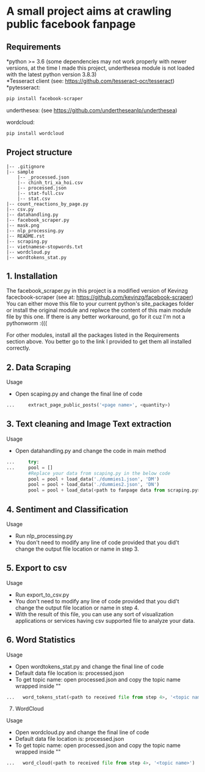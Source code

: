 # A small project aims at crawling public facebook fanpage 

## Requirements

*python >= 3.6 (some dependencies may not work properly with newer versions, at the time I made this project, underthesea module is not loaded with the latest python version 3.8.3)\
*Tesseract client (see: https://github.com/tesseract-ocr/tesseract) \
*pytesseract:
```sh
pip install facebook-scraper
```
underthesea: (see https://github.com/undertheseanlp/underthesea)

wordcloud:
```sh
pip install wordcloud
```

## Project structure
```
|-- .gitignore
|-- sample
    |-- _processed.json
    |-- chinh_tri_xa_hoi.csv
    |-- processed.json
    |-- stat-full.csv
    |-- stat.csv
|-- count_reactions_by_page.py
|-- csv.py
|-- datahandling.py
|-- facebook_scraper.py
|-- mask.png
|-- nlp_processing.py
|-- README.rst
|-- scraping.py
|-- vietnamese-stopwords.txt
|-- wordcloud.py
|-- wordtokens_stat.py
```

## 1. Installation

The facebook_scraper.py in this project is a modified version of Kevinzg facecbook-scraper (see at: https://github.com/kevinzg/facebook-scraper)
You can either move this file to your current python's site_packages folder or install the original module and replwce the content of this main module file by this one.
If there is any better workaround, go for it cuz I'm not a pythonworm :(((

For other modules, install all the packages listed in the Requirements section above. You better go to the link I provided to get them all installed correctly.

## 2. Data Scraping

Usage
* Open scaping.py and change the final line of code

```python
...     extract_page_public_posts('<page name>', <quantity>)
```

## 3. Text cleaning and Image Text extraction


Usage
* Open datahandling.py and change the code in main method

```python
...     try:
...     pool = []
        #Replace your data from scaping.py in the below code
        pool = pool + load_data('./dummies1.json', 'DM')
        pool = pool + load_data('./dummies2.json', 'DN')
        pool = pool + load_data(<path to fanpage data from scraping.py>, <tag name for fanpage data>)
```
## 4. Sentiment and Classification

Usage
* Run nlp_processing.py
* You don't need to modify any line of code provided that you did't change the output file location or name in step 3.


## 5. Export to csv

Usage
* Run export_to_csv.py
* You don't need to modify any line of code provided that you did't change the output file location or name in step 4.
* With the result of this file, you can use any sort of visualization applications or services having csv supported file to analyze your data.


## 6. Word Statistics

Usage
* Open wordtokens_stat.py and change the final line of code
* Default data file location is: processed.json
* To get topic name: open processed.json and copy the topic name wrapped inside ""

```python
...   word_tokens_stat(<path to received file from step 4>, '<topic name>')
```



7. WordCloud

Usage
* Open wordcloud.py and change the final line of code
* Default data file location is: processed.json
* To get topic name: open processed.json and copy the topic name wrapped inside ""

```python
...   word_cloud(<path to received file from step 4>, '<topic name>')
```
